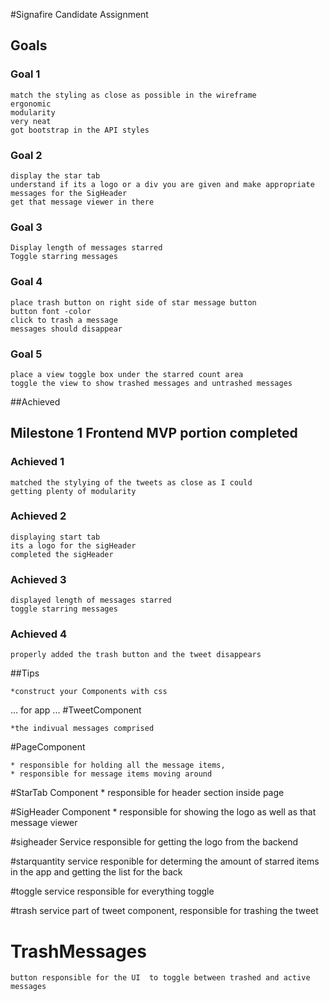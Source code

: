 #Signafire Candidate Assignment

## Goals

### Goal 1
    match the styling as close as possible in the wireframe
    ergonomic
    modularity
    very neat
    got bootstrap in the API styles
    
###  Goal 2
	display the star tab
	understand if its a logo or a div you are given and make appropriate messages for the SigHeader
	get that message viewer in there

### Goal 3
    Display length of messages starred
    Toggle starring messages

### Goal 4   
	place trash button on right side of star message button
	button font -color
	click to trash a message
	messages should disappear

### Goal 5
	place a view toggle box under the starred count area
	toggle the view to show trashed messages and untrashed messages
		

##Achieved

## Milestone 1 Frontend MVP portion completed
### Achieved 1
	
	matched the stylying of the tweets as close as I could
	getting plenty of modularity
 
### Achieved 2
	displaying start tab
	its a logo for the sigHeader
	completed the sigHeader

### Achieved 3
	displayed length of messages starred
	toggle starring messages 

### Achieved 4
	properly added the trash button and the tweet disappears	

	

	



##Tips

    *construct your Components with css

...
for app
...
#TweetComponent
    
    *the indivual messages comprised

#PageComponent
    
    * responsible for holding all the message items,
    * responsible for message items moving around

#StarTab Component
	* responsible for header section inside page

#SigHeader Component
	* responsible for showing the logo as well as that message viewer
	

#sigheader Service
	responsible for getting the logo from the backend
	
#starquantity service
    responible for determing the amount of starred items in the app and getting the list for the back

#toggle service
	responsible for everything toggle

#trash service
	part of tweet component, responsible for trashing the tweet		

# TrashMessages 
	button responsible for the UI  to toggle between trashed and active messages	